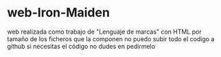 # web-Iron-Maiden
web realizada como trabajo de "Lenguaje de marcas" con HTML 
por tamaño de los ficheros que la componen no puedo subir todo el codigo a github si necesitas el código no dudes en pedirmelo
